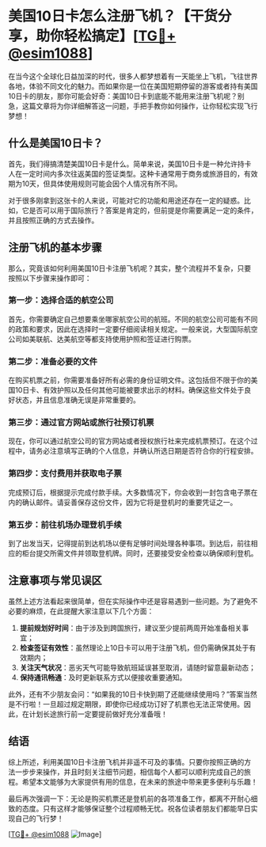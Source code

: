 # 美国10日卡怎么注册飞机？【干货分享，助你轻松搞定】[[TG💪+ @esim1088](https://t.me/s/esim1088)]

在当今这个全球化日益加深的时代，很多人都梦想着有一天能坐上飞机，飞往世界各地，体验不同文化的魅力。而如果你是一位在美国短期停留的游客或者持有美国10日卡的朋友，那你可能会好奇：美国10日卡到底能不能用来注册飞机呢？别急，这篇文章将为你详细解答这一问题，手把手教你如何操作，让你轻松实现飞行梦想！

## 什么是美国10日卡？

首先，我们得搞清楚美国10日卡是什么。简单来说，美国10日卡是一种允许持卡人在一定时间内多次往返美国的签证类型。这种卡通常用于商务或旅游目的，有效期为10天，但具体使用规则可能会因个人情况有所不同。

对于很多刚拿到这张卡的人来说，可能对它的功能和用途还存在一定的疑惑。比如，它是否可以用于国际旅行？答案是肯定的，但前提是你需要满足一定的条件，并且按照正确的方式去操作。

## 注册飞机的基本步骤

那么，究竟该如何利用美国10日卡注册飞机呢？其实，整个流程并不复杂，只要按照以下步骤来操作即可：

### 第一步：选择合适的航空公司

首先，你需要确定自己想要乘坐哪家航空公司的航班。不同的航空公司可能有不同的政策和要求，因此在选择时一定要仔细阅读相关规定。一般来说，大型国际航空公司如美联航、达美航空等都支持使用护照和签证进行购票。

### 第二步：准备必要的文件

在购买机票之前，你需要准备好所有必需的身份证明文件。这包括但不限于你的美国10日卡、有效护照以及任何其他可能被要求出示的材料。确保这些文件处于良好状态，并且信息准确无误是非常重要的。

### 第三步：通过官方网站或旅行社预订机票

现在，你可以通过航空公司的官方网站或者授权旅行社来完成机票预订。在这个过程中，请务必注意填写正确的个人信息，并确认所选日期是否符合你的行程安排。

### 第四步：支付费用并获取电子票

完成预订后，根据提示完成付款手续。大多数情况下，你会收到一封包含电子票在内的确认邮件。请妥善保存这份文件，因为它将是登机时的重要凭证之一。

### 第五步：前往机场办理登机手续

到了出发当天，记得提前到达机场以便有足够时间处理各种事项。到达后，前往相应的柜台提交所需文件并领取登机牌。同时，还要接受安全检查以确保顺利登机。

## 注意事项与常见误区

虽然上述方法看起来很简单，但在实际操作中还是容易遇到一些问题。为了避免不必要的麻烦，在此提醒大家注意以下几个方面：

1. **提前规划好时间**：由于涉及到跨国旅行，建议至少提前两周开始准备相关事宜；
2. **检查签证有效性**：虽然理论上10日卡可以用于注册飞机，但仍需确保其处于有效期内；
3. **关注天气状况**：恶劣天气可能导致航班延误甚至取消，请随时留意最新动态；
4. **保持通讯畅通**：及时更新联系方式以便接收重要通知。

此外，还有不少朋友会问：“如果我的10日卡快到期了还能继续使用吗？”答案当然是不行啦！一旦超过规定期限，即使你已经成功订好了机票也无法正常使用。因此，在计划长途旅行前一定要提前做好充分准备哦！

## 结语

综上所述，利用美国10日卡注册飞机并非遥不可及的事情。只要你按照正确的方法一步步来操作，并且时刻关注细节问题，相信每个人都可以顺利完成自己的旅程。希望本文能够为大家提供有用的信息，在未来的旅途中带来更多便利与乐趣！

最后再次强调一下：无论是购买机票还是登机前的各项准备工作，都离不开耐心细致的态度。只有这样才能够保证整个过程顺畅无忧。祝各位读者朋友们都能早日实现自己的飞行梦！

[[TG💪+ @esim1088](https://t.me/s/esim1088) ![Image](https://i.postimg.cc/4NQfJmqS/Snipaste-2025-05-13-00-14-12.png)]